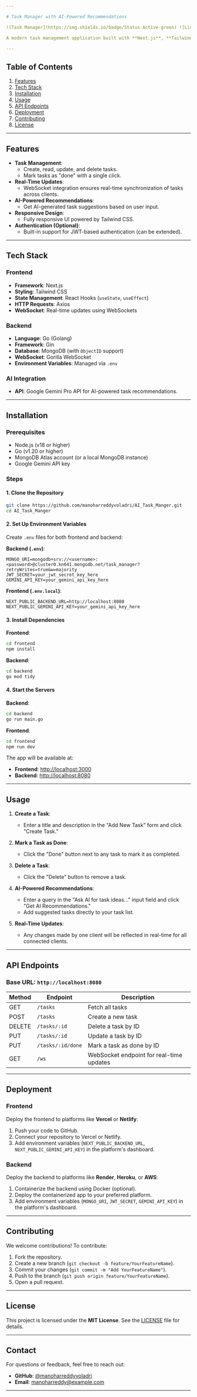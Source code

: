 ```yaml
---

# Task Manager with AI-Powered Recommendations

![Task Manager](https://img.shields.io/badge/Status-Active-green) ![License](https://img.shields.io/badge/License-MIT-blue)

A modern task management application built with **Next.js**, **Tailwind CSS**, and a **Go backend**. The app allows users to create, update, delete, and mark tasks as done, with real-time updates via WebSockets. Additionally, it integrates AI-powered task recommendations using Google's Gemini API.

---
```


## Table of Contents

1. [Features](#features)
2. [Tech Stack](#tech-stack)
3. [Installation](#installation)
4. [Usage](#usage)
5. [API Endpoints](#api-endpoints)
6. [Deployment](#deployment)
7. [Contributing](#contributing)
8. [License](#license)

---

## Features

- **Task Management**:
  - Create, read, update, and delete tasks.
  - Mark tasks as "done" with a single click.
- **Real-Time Updates**:
  - WebSocket integration ensures real-time synchronization of tasks across clients.
- **AI-Powered Recommendations**:
  - Get AI-generated task suggestions based on user input.
- **Responsive Design**:
  - Fully responsive UI powered by Tailwind CSS.
- **Authentication (Optional)**:
  - Built-in support for JWT-based authentication (can be extended).

---

## Tech Stack

### Frontend
- **Framework**: Next.js
- **Styling**: Tailwind CSS
- **State Management**: React Hooks (`useState`, `useEffect`)
- **HTTP Requests**: Axios
- **WebSocket**: Real-time updates using WebSockets

### Backend
- **Language**: Go (Golang)
- **Framework**: Gin
- **Database**: MongoDB (with `ObjectID` support)
- **WebSocket**: Gorilla WebSocket
- **Environment Variables**: Managed via `.env`

### AI Integration
- **API**: Google Gemini Pro API for AI-powered task recommendations.

---

## Installation

### Prerequisites
- Node.js (v18 or higher)
- Go (v1.20 or higher)
- MongoDB Atlas account (or a local MongoDB instance)
- Google Gemini API key

### Steps

#### 1. Clone the Repository
```bash
git clone https://github.com/manoharreddyvoladri/AI_Task_Manger.git
cd AI_Task_Manger
```

#### 2. Set Up Environment Variables
Create `.env` files for both frontend and backend:

**Backend (`.env`)**:
```env
MONGO_URI=mongodb+srv://<username>:<password>@cluster0.kn641.mongodb.net/task_manager?retryWrites=true&w=majority
JWT_SECRET=your_jwt_secret_key_here
GEMINI_API_KEY=your_gemini_api_key_here
```

**Frontend (`.env.local`)**:
```env
NEXT_PUBLIC_BACKEND_URL=http://localhost:8080
NEXT_PUBLIC_GEMINI_API_KEY=your_gemini_api_key_here
```

#### 3. Install Dependencies
**Frontend**:
```bash
cd frontend
npm install
```

**Backend**:
```bash
cd backend
go mod tidy
```

#### 4. Start the Servers
**Backend**:
```bash
cd backend
go run main.go
```

**Frontend**:
```bash
cd frontend
npm run dev
```

The app will be available at:
- **Frontend**: [http://localhost:3000](http://localhost:3000)
- **Backend**: [http://localhost:8080](http://localhost:8080)

---

## Usage

1. **Create a Task**:
   - Enter a title and description in the "Add New Task" form and click "Create Task."

2. **Mark a Task as Done**:
   - Click the "Done" button next to any task to mark it as completed.

3. **Delete a Task**:
   - Click the "Delete" button to remove a task.

4. **AI-Powered Recommendations**:
   - Enter a query in the "Ask AI for task ideas..." input field and click "Get AI Recommendations."
   - Add suggested tasks directly to your task list.

5. **Real-Time Updates**:
   - Any changes made by one client will be reflected in real-time for all connected clients.

---

## API Endpoints

### Base URL: `http://localhost:8080`

| Method | Endpoint               | Description                          |
|--------|------------------------|--------------------------------------|
| GET    | `/tasks`               | Fetch all tasks                      |
| POST   | `/tasks`               | Create a new task                    |
| DELETE | `/tasks/:id`           | Delete a task by ID                  |
| PUT    | `/tasks/:id`           | Update a task by ID                  |
| PUT    | `/tasks/:id/done`      | Mark a task as done by ID            |
| GET    | `/ws`                  | WebSocket endpoint for real-time updates |

---

## Deployment

### Frontend
Deploy the frontend to platforms like **Vercel** or **Netlify**:
1. Push your code to GitHub.
2. Connect your repository to Vercel or Netlify.
3. Add environment variables (`NEXT_PUBLIC_BACKEND_URL`, `NEXT_PUBLIC_GEMINI_API_KEY`) in the platform's dashboard.

### Backend
Deploy the backend to platforms like **Render**, **Heroku**, or **AWS**:
1. Containerize the backend using Docker (optional).
2. Deploy the containerized app to your preferred platform.
3. Add environment variables (`MONGO_URI`, `JWT_SECRET`, `GEMINI_API_KEY`) in the platform's dashboard.

---

## Contributing

We welcome contributions! To contribute:
1. Fork the repository.
2. Create a new branch (`git checkout -b feature/YourFeatureName`).
3. Commit your changes (`git commit -m "Add YourFeatureName"`).
4. Push to the branch (`git push origin feature/YourFeatureName`).
5. Open a pull request.

---

## License

This project is licensed under the **MIT License**. See the [LICENSE](LICENSE) file for details.

---

## Contact

For questions or feedback, feel free to reach out:
- **GitHub**: [@manoharreddyvoladri](https://github.com/manoharreddyvoladri)
- **Email**: [manoharreddy@example.com](mailto:manoharreddy@example.com)

---
